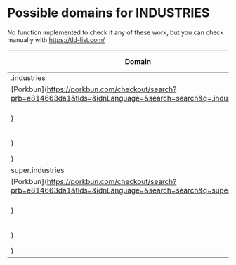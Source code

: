# Possible domains for INDUSTRIES

No function implemented to check if any of these work, but you can check manually with https://tld-list.com/

| Domain | Porkbun | NameCheap | Google Domains |
|---|---|---|---|
| .industries | [Porkbun](https://porkbun.com/checkout/search?prb=e814663da1&tlds=&idnLanguage=&search=search&q=.industries) | [Namecheap](https://www.namecheap.com/domains/registration/results/?domain=.industries) | [Google](https://domains.google.com/registrar/search?searchTerm=.industries) |
| super.industries | [Porkbun](https://porkbun.com/checkout/search?prb=e814663da1&tlds=&idnLanguage=&search=search&q=super.industries) | [Namecheap](https://www.namecheap.com/domains/registration/results/?domain=super.industries) | [Google](https://domains.google.com/registrar/search?searchTerm=super.industries) |
